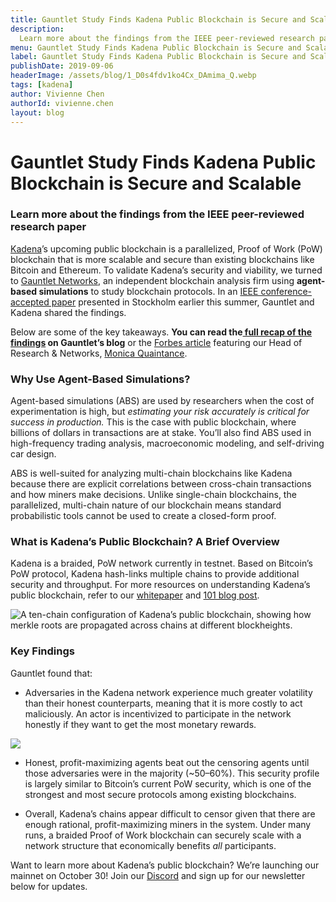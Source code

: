 ```yaml
---
title: Gauntlet Study Finds Kadena Public Blockchain is Secure and Scalable
description:
  Learn more about the findings from the IEEE peer-reviewed research paper
menu: Gauntlet Study Finds Kadena Public Blockchain is Secure and Scalable
label: Gauntlet Study Finds Kadena Public Blockchain is Secure and Scalable
publishDate: 2019-09-06
headerImage: /assets/blog/1_D0s4fdv1ko4Cx_DAmima_Q.webp
tags: [kadena]
author: Vivienne Chen
authorId: vivienne.chen
layout: blog
---
```


# Gauntlet Study Finds Kadena Public Blockchain is Secure and Scalable

### Learn more about the findings from the IEEE peer-reviewed research paper

[Kadena](http://kadena.io)’s upcoming public blockchain is a parallelized, Proof
of Work (PoW) blockchain that is more scalable and secure than existing
blockchains like Bitcoin and Ethereum. To validate Kadena’s security and
viability, we turned to [Gauntlet Networks](http://gauntlet.network), an
independent blockchain analysis firm using **agent-based simulations** to study
blockchain protocols. In an
[IEEE conference-accepted paper](https://arxiv.org/abs/1904.12924) presented in
Stockholm earlier this summer, Gauntlet and Kadena shared the findings.

Below are some of the key takeaways. **You can read
the[ full recap of the findings](https://medium.com/gauntlet-networks/analysis-of-kadenas-public-blockchain-protocol-31c66347e32e)
on Gauntlet’s blog** or the
[Forbes article](https://www.forbes.com/sites/darrynpollock/2019/04/29/high-frequency-trading-researcher-publishes-findings-on-jpmorgan-blockchain-spin-off/)
featuring our Head of Research & Networks,
[Monica Quaintance](http://twitter.com/QuaintM).

### Why Use Agent-Based Simulations?

Agent-based simulations (ABS) are used by researchers when the cost of
experimentation is high, but _estimating your risk accurately is critical for
success in production._ This is the case with public blockchain, where billions
of dollars in transactions are at stake. You’ll also find ABS used in
high-frequency trading analysis, macroeconomic modeling, and self-driving car
design.

ABS is well-suited for analyzing multi-chain blockchains like Kadena because
there are explicit correlations between cross-chain transactions and how miners
make decisions. Unlike single-chain blockchains, the parallelized, multi-chain
nature of our blockchain means standard probabilistic tools cannot be used to
create a closed-form proof.

### What is Kadena’s Public Blockchain? A Brief Overview

Kadena is a braided, PoW network currently in testnet. Based on Bitcoin’s PoW
protocol, Kadena hash-links multiple chains to provide additional security and
throughput. For more resources on understanding Kadena’s public blockchain,
refer to our [whitepaper](https://kadena.io/docs/chainweb-v15.pdf) and
[101 blog post](/blogchain/2019/all-about-chainweb-101-and-faqs-2019-02-01).

![A ten-chain configuration of Kadena’s public blockchain, showing how merkle roots are propagated across chains at different blockheights.](/assets/blog/0_AgUQ6JQqbza3urwU.png)

### Key Findings

Gauntlet found that:

- Adversaries in the Kadena network experience much greater volatility than
  their honest counterparts, meaning that it is more costly to act maliciously.
  An actor is incentivized to participate in the network honestly if they want
  to get the most monetary rewards.

![](/assets/blog/0_FYwdK-o2Ytm14YYI.png)

- Honest, profit-maximizing agents beat out the censoring agents until those
  adversaries were in the majority (~50–60%). This security profile is largely
  similar to Bitcoin’s current PoW security, which is one of the strongest and
  most secure protocols among existing blockchains.

- Overall, Kadena’s chains appear difficult to censor given that there are
  enough rational, profit-maximizing miners in the system. Under many runs, a
  braided Proof of Work blockchain can securely scale with a network structure
  that economically benefits _all_ participants.

Want to learn more about Kadena’s public blockchain? We’re launching our mainnet
on October 30! Join our [Discord](http://discord.io/kadena) and sign up for our
newsletter below for updates.

